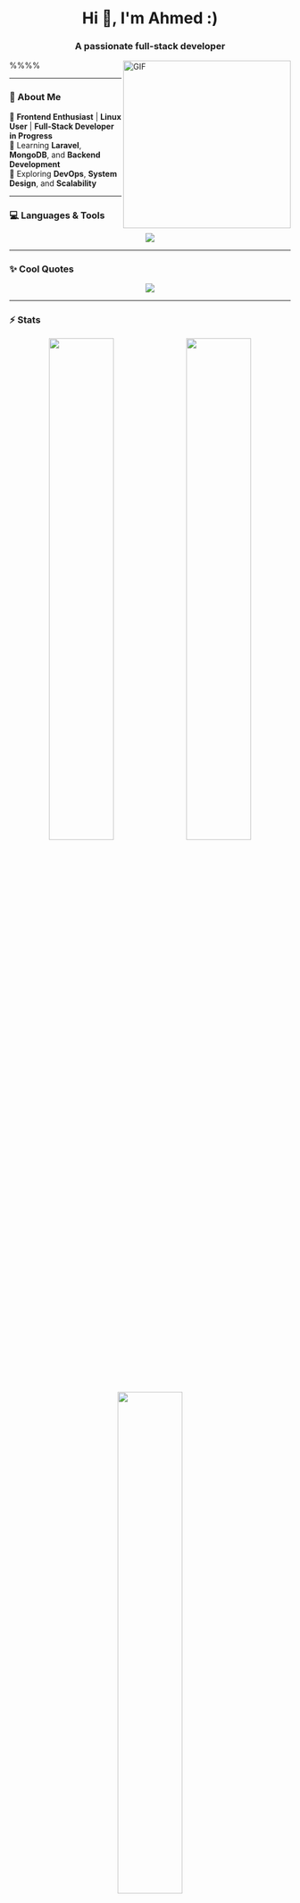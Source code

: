 <h1 align="center">Hi 👋, I'm Ahmed :)</h1>
<h3 align="center">A passionate full-stack developer</h3>

%%<img align="right" alt="GIF" src="https://media.giphy.com/media/qgQUggAC3Pfv687qPC/giphy.gif" width="300px"/>%%

---

### 🚀 About Me  
🔹 **Frontend Enthusiast** | **Linux User** | **Full-Stack Developer in Progress**  
🔹 Learning **Laravel**, **MongoDB**, and **Backend Development**  
🔹 Exploring **DevOps**, **System Design**, and **Scalability**  

---

### 💻 Languages & Tools  
<p align="center">
  <img src="https://skillicons.dev/icons?i=js,python,html,css,react,bootstrap,tailwind,mysql,mongodb,docker,linux,bash,git,vscode" />
</p>

---

### ✨ Cool Quotes  
<p align="center">
  <img src="https://quotes-github-readme.vercel.app/api?type=horizontal&theme=catppuccin_mocha" />
</p>

---

### ⚡ Stats  
<p align="center">
  <img src="https://github-readme-stats.vercel.app/api?username=EpicFailure-afk&show_icons=true&theme=tokyonight" width="48%">
  <img src="https://github-readme-streak-stats.herokuapp.com/?user=EpicFailure-afk&theme=tokyonight" width="48%">
</p>

<p align="center">
  <img src="https://github-readme-stats.vercel.app/api/top-langs?username=EpicFailure-afk&layout=compact&theme=tokyonight" width="48%">
</p>

---

### 🏆 Trophies  
<p align="center">
  <img src="https://github-profile-trophy.vercel.app/?username=EpicFailure-afk&theme=darkhub&no-frame=true&column=4" />
</p>

---

### 🌍 Connect With Me  
<p align="center">
  <a href="https://linkedin.com/in/ahmed-salah-000517351">
    <img src="https://img.shields.io/badge/LinkedIn-blue?style=for-the-badge&logo=linkedin&logoColor=white" />
  </a>
</p>
